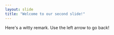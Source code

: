 ```yaml
---
layout: slide
title: "Welcome to our second slide!"
---
```

Here's a witty remark.
Use the left arrow to go back!
